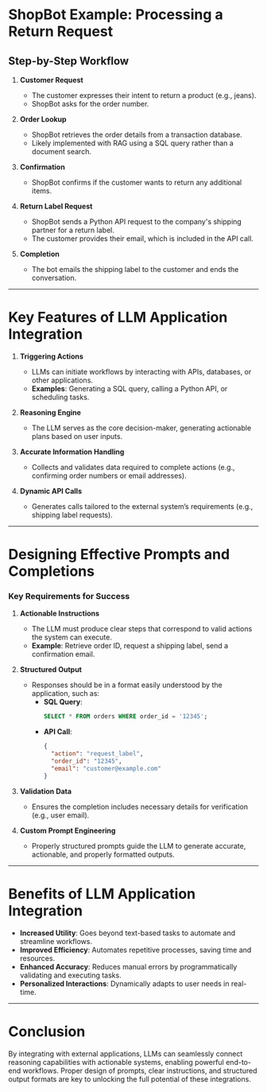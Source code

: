 # ShopBot Example: Processing a Return Request

## Step-by-Step Workflow

1. **Customer Request**
   - The customer expresses their intent to return a product (e.g., jeans).
   - ShopBot asks for the order number.

2. **Order Lookup**
   - ShopBot retrieves the order details from a transaction database.
   - Likely implemented with RAG using a SQL query rather than a document search.

3. **Confirmation**
   - ShopBot confirms if the customer wants to return any additional items.

4. **Return Label Request**
   - ShopBot sends a Python API request to the company's shipping partner for a return label.
   - The customer provides their email, which is included in the API call.

5. **Completion**
   - The bot emails the shipping label to the customer and ends the conversation.

---

# Key Features of LLM Application Integration

1. **Triggering Actions**
   - LLMs can initiate workflows by interacting with APIs, databases, or other applications.
   - **Examples**: Generating a SQL query, calling a Python API, or scheduling tasks.

2. **Reasoning Engine**
   - The LLM serves as the core decision-maker, generating actionable plans based on user inputs.

3. **Accurate Information Handling**
   - Collects and validates data required to complete actions (e.g., confirming order numbers or email addresses).

4. **Dynamic API Calls**
   - Generates calls tailored to the external system’s requirements (e.g., shipping label requests).

---
# Designing Effective Prompts and Completions

### Key Requirements for Success

1. **Actionable Instructions**
   - The LLM must produce clear steps that correspond to valid actions the system can execute.
   - **Example**: Retrieve order ID, request a shipping label, send a confirmation email.

2. **Structured Output**
   - Responses should be in a format easily understood by the application, such as:
     - **SQL Query**:
       ```sql
       SELECT * FROM orders WHERE order_id = '12345';
       ```
     - **API Call**:
       ```json
       {
         "action": "request_label",
         "order_id": "12345",
         "email": "customer@example.com"
       }
       ```

3. **Validation Data**
   - Ensures the completion includes necessary details for verification (e.g., user email).

4. **Custom Prompt Engineering**
   - Properly structured prompts guide the LLM to generate accurate, actionable, and properly formatted outputs.

---

# Benefits of LLM Application Integration

- **Increased Utility**: Goes beyond text-based tasks to automate and streamline workflows.
- **Improved Efficiency**: Automates repetitive processes, saving time and resources.
- **Enhanced Accuracy**: Reduces manual errors by programmatically validating and executing tasks.
- **Personalized Interactions**: Dynamically adapts to user needs in real-time.

---

# Conclusion

By integrating with external applications, LLMs can seamlessly connect reasoning capabilities with actionable systems, enabling powerful end-to-end workflows. Proper design of prompts, clear instructions, and structured output formats are key to unlocking the full potential of these integrations.